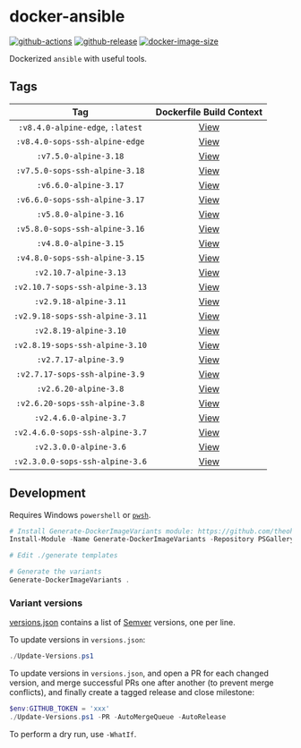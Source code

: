 # docker-ansible

[![github-actions](https://github.com/theohbrothers/docker-ansible/workflows/ci-master-pr/badge.svg)](https://github.com/theohbrothers/docker-ansible/actions)
[![github-release](https://img.shields.io/github/v/release/theohbrothers/docker-ansible?style=flat-square)](https://github.com/theohbrothers/docker-ansible/releases/)
[![docker-image-size](https://img.shields.io/docker/image-size/theohbrothers/docker-ansible/latest)](https://hub.docker.com/r/theohbrothers/docker-ansible)

Dockerized `ansible` with useful tools.

## Tags

| Tag | Dockerfile Build Context |
|:-------:|:---------:|
| `:v8.4.0-alpine-edge`, `:latest` | [View](variants/v8.4.0-alpine-edge) |
| `:v8.4.0-sops-ssh-alpine-edge` | [View](variants/v8.4.0-sops-ssh-alpine-edge) |
| `:v7.5.0-alpine-3.18` | [View](variants/v7.5.0-alpine-3.18) |
| `:v7.5.0-sops-ssh-alpine-3.18` | [View](variants/v7.5.0-sops-ssh-alpine-3.18) |
| `:v6.6.0-alpine-3.17` | [View](variants/v6.6.0-alpine-3.17) |
| `:v6.6.0-sops-ssh-alpine-3.17` | [View](variants/v6.6.0-sops-ssh-alpine-3.17) |
| `:v5.8.0-alpine-3.16` | [View](variants/v5.8.0-alpine-3.16) |
| `:v5.8.0-sops-ssh-alpine-3.16` | [View](variants/v5.8.0-sops-ssh-alpine-3.16) |
| `:v4.8.0-alpine-3.15` | [View](variants/v4.8.0-alpine-3.15) |
| `:v4.8.0-sops-ssh-alpine-3.15` | [View](variants/v4.8.0-sops-ssh-alpine-3.15) |
| `:v2.10.7-alpine-3.13` | [View](variants/v2.10.7-alpine-3.13) |
| `:v2.10.7-sops-ssh-alpine-3.13` | [View](variants/v2.10.7-sops-ssh-alpine-3.13) |
| `:v2.9.18-alpine-3.11` | [View](variants/v2.9.18-alpine-3.11) |
| `:v2.9.18-sops-ssh-alpine-3.11` | [View](variants/v2.9.18-sops-ssh-alpine-3.11) |
| `:v2.8.19-alpine-3.10` | [View](variants/v2.8.19-alpine-3.10) |
| `:v2.8.19-sops-ssh-alpine-3.10` | [View](variants/v2.8.19-sops-ssh-alpine-3.10) |
| `:v2.7.17-alpine-3.9` | [View](variants/v2.7.17-alpine-3.9) |
| `:v2.7.17-sops-ssh-alpine-3.9` | [View](variants/v2.7.17-sops-ssh-alpine-3.9) |
| `:v2.6.20-alpine-3.8` | [View](variants/v2.6.20-alpine-3.8) |
| `:v2.6.20-sops-ssh-alpine-3.8` | [View](variants/v2.6.20-sops-ssh-alpine-3.8) |
| `:v2.4.6.0-alpine-3.7` | [View](variants/v2.4.6.0-alpine-3.7) |
| `:v2.4.6.0-sops-ssh-alpine-3.7` | [View](variants/v2.4.6.0-sops-ssh-alpine-3.7) |
| `:v2.3.0.0-alpine-3.6` | [View](variants/v2.3.0.0-alpine-3.6) |
| `:v2.3.0.0-sops-ssh-alpine-3.6` | [View](variants/v2.3.0.0-sops-ssh-alpine-3.6) |

## Development

Requires Windows `powershell` or [`pwsh`](https://github.com/PowerShell/PowerShell).

```powershell
# Install Generate-DockerImageVariants module: https://github.com/theohbrothers/Generate-DockerImageVariants
Install-Module -Name Generate-DockerImageVariants -Repository PSGallery -Scope CurrentUser -Force -Verbose

# Edit ./generate templates

# Generate the variants
Generate-DockerImageVariants .
```

### Variant versions

[versions.json](generate/definitions/versions.json) contains a list of [Semver](https://semver.org/) versions, one per line.

To update versions in `versions.json`:

```powershell
./Update-Versions.ps1
```

To update versions in `versions.json`, and open a PR for each changed version, and merge successful PRs one after another (to prevent merge conflicts), and finally create a tagged release and close milestone:

```powershell
$env:GITHUB_TOKEN = 'xxx'
./Update-Versions.ps1 -PR -AutoMergeQueue -AutoRelease
```

To perform a dry run, use `-WhatIf`.
